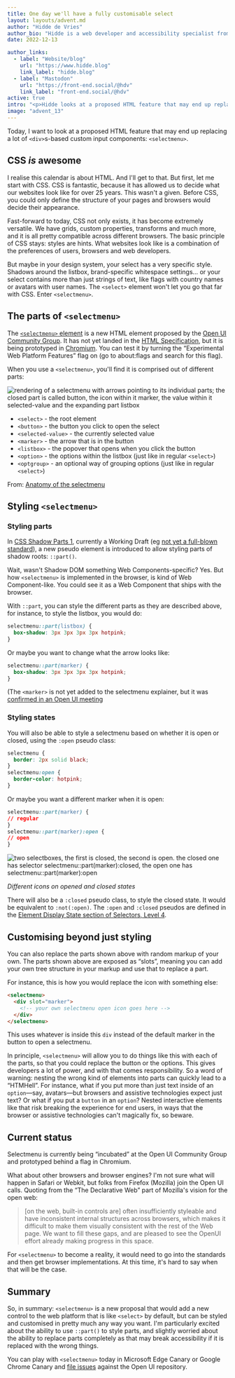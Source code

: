 ```yaml
---
title: One day we'll have a fully customisable select
layout: layouts/advent.md
author: "Hidde de Vries"
author_bio: "Hidde is a web developer and accessibility specialist from Rotterdam, The Netherlands. He participates in the Open UI Community Group, works at [Sanity.io](https://www.sanity.io/) in their developer relations team and is excited about web standards, HTML, CSS, JavaScript and accessibility. Hidde writes about these things and more on [hidde.blog](https://hidde.blog/)."
date: 2022-12-13

author_links:
  - label: "Website/blog"
    url: "https://www.hidde.blog"
    link_label: "hidde.blog"
  - label: "Mastodon"
    url: "https://front-end.social/@hdv"
    link_label: "front-end.social/@hdv"
active: true
intro: "<p>Hidde looks at a proposed HTML feature that may end up replacing a lot of &lt;div&gt;s-based custom input components: &lt;selectmenu&gt;.</p>"
image: "advent_13"
---
```

Today, I want to  look at a proposed HTML feature that may end up replacing a lot of `<div>`s-based custom input components: `<selectmenu>`. 

## CSS *is* awesome

I realise this calendar is about HTML. And I'll get to that. But first, let me start with CSS. CSS is fantastic, because it has allowed us to decide what our websites look like for over 25 years. This wasn't a given. Before CSS, you could only define the structure of your pages and browsers would decide their appearance.

Fast-forward to today, CSS not only exists, it has become extremely versatile. We have grids, custom properties, transforms and much more, and it is all pretty compatible across different browsers. The basic principle of CSS stays: styles are hints. What websites look like is a combination of the preferences of users, browsers and web developers.

But maybe in your design system, your select has a very specific style. Shadows  around the listbox, brand-specific whitespace settings… or your select contains more than just strings of text, like flags with country names or avatars with user names. The `<select>` element won't let you go that far with CSS. Enter `<selectmenu>`.

## The parts of `<selectmenu>`

The [`<selectmenu>` element](https://open-ui.org/prototypes/selectmenu/) is a new HTML element proposed by the [Open UI Community Group](https://open-ui.org). It has not yet landed in the [HTML Specification](https://html.spec.whatwg.org/), but it is being prototyped in [Chromium](https://www.chromium.org/Home/). You can test it by turning the “Experimental Web Platform Features” flag on (go to about:flags and search for this flag). 

When you use a `<selectmenu>`, you'll find it is comprised out of different parts:

![rendering of a selectmenu with arrows pointing to its individual parts; the closed part is called button, the icon within it marker, the value within it selected-value and the expanding part listbox](/images/advent2022/13/parts.jpg)

- `<select>` - the root element
- `<button>` - the button you click to open the select
- `<selected-value>` - the currently selected value
- `<marker>` - the arrow that is in the button
- `<listbox>` - the popover that opens when you click the button
- `<option>` - the options within the listbox (just like in regular `<select>`)
- `<optgroup>` - an optional way of grouping options (just like in regular `<select>`)

From: [Anatomy of the selectmenu](https://open-ui.org/prototypes/selectmenu)

## Styling `<selectmenu>`

### Styling parts

In [CSS Shadow Parts 1](https://www.w3.org/TR/css-shadow-parts-1/), currently a Working Draft (eg [not yet a full-blown standard](https://www.w3.org/2021/Process-20211102/#rec-track)), a new pseudo element is introduced to allow styling parts of shadow roots: `::part()`.

Wait, wasn't Shadow DOM something Web Components-specific? Yes. But how  `<selectmenu>` is implemented in the browser, is kind of Web Component-like. You could see it as a Web Component that ships with the browser.

With `::part`, you can style the different parts as they are described above, for instance, to style the listbox, you would do: 

```css
selectmenu::part(listbox) {
  box-shadow: 3px 3px 3px 3px hotpink;
}
```

Or maybe you want to change what the arrow looks like: 

```css
selectmenu::part(marker) {
  box-shadow: 3px 3px 3px 3px hotpink;
}
```

(The `<marker>`  is not yet added to the selectmenu explainer, but it was [confirmed in an Open UI meeting](https://github.com/openui/open-ui/issues/548#issuecomment-1262650219)

### Styling states

You will also be able to style a selectmenu based on whether it is open or closed, using the `:open` pseudo class: 

```css
selectmenu {
  border: 2px solid black;
}
selectmenu:open {
  border-color: hotpink;
}
```

Or maybe you want a different marker when it is open: 

```css
selectmenu::part(marker) {
// regular
}
selectmenu::part(marker):open {
// open
}
```

<img src="/images/advent2022/13/openclosed.jpg" loading="lazy" alt="two selectboxes, the first is closed, the second is open. the closed one has selector selectmenu::part(marker):closed, the open one has selectmenu::part(marker):open">

_Different icons on opened and closed states_

There will also be a `:closed` pseudo class, to style the closed state. It would be equivalent to `:not(:open)`. The `:open` and `:closed` pseudos are defined in the [Element Display State section of Selectors, Level 4](https://www.w3.org/TR/selectors/#open-state).

## Customising beyond just styling

You can also replace the parts shown above with random markup of your own. The parts shown above are exposed as “slots”, meaning you can add your own tree structure in your markup and use that to replace a part.

For instance, this is how you  would replace the icon with something else: 

```html
<selectmenu>
  <div slot="marker">
    <!-- your own selectmenu open icon goes here -->
  </div>
</selectmenu>
```

This uses whatever is inside this `div` instead of the default marker in the button to open a selectmenu. 

In principle, `<selectmenu>` will allow you to do things like this with each of the parts, so that you could replace the button or the options. This gives developers a lot of power,  and with that comes responsibility. So a word of warning: nesting the wrong kind of elements into parts can quickly lead to a “HTMHell”. For instance, what if you put more than just text inside of an `option`—say, avatars—but browsers and assistive technologies expect just text? Or what if you put a `button` in an `option`? Nested interactive elements like that risk breaking the experience for end users, in ways that the browser or assistive technologies can't magically fix, so beware.

## Current status

Selectmenu is currently being “incubated” at the Open UI Community Group and prototyped behind a flag in Chromium. 

What about other browsers and browser engines? I'm not sure what will happen in Safari or Webkit, but folks from Firefox (Mozilla) join the Open UI calls. Quoting from the “The Declarative Web” part of Mozilla's vision for the open web: 

<blockquote>[on the web, built-in controls are] often insufficiently styleable and have inconsistent internal structures across browsers, which makes it difficult to make them visually consistent with the rest of the Web page. We want to fill these gaps, and are pleased to see the OpenUI effort already making progress in this space.</blockquote>

For `<selectmenu>` to become a reality, it would need to go into the standards and then get browser implementations. At this time, it's hard to say when that will be the case.


## Summary

So, in summary: `<selectmenu>` is a new proposal that would add a new control to the web platform that is like `<select>` by default, but can be styled and customised in pretty much any way you want. I'm particularly excited about the ability to use `::part()` to style parts, and slightly worried about the ability to replace parts completely as that may break accessibility if it is replaced with the wrong things. 

You can play with `<selectmenu>` today in Microsoft Edge Canary or Google Chrome Canary and [file issues](https://github.com/openui/open-ui/issues/new) against the Open UI repository. 
